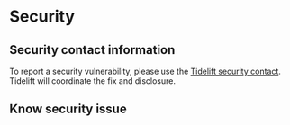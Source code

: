 # Security

## Security contact information

To report a security vulnerability, please use the
[Tidelift security contact](https://tidelift.com/security).
Tidelift will coordinate the fix and disclosure.


## Know security issue
